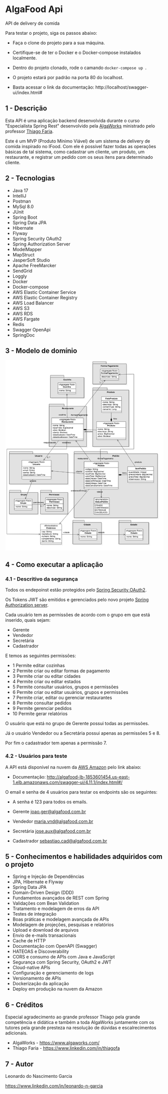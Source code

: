 # AlgaFood Api

API de delivery de comida

Para testar o projeto, siga os passos abaixo:

* Faça o clone do projeto para a sua máquina.

* Certifique-se de ter o Docker e o Docker-compose instalados localmente.

* Dentro do projeto clonado, rode o camando ``` docker-compose up  ```.

* O projeto estará por padrão na porta 80 do localhost.

* Basta acessar o link da documentação: http://localhost/swagger-ui/index.html#


## 1 - Descrição

Esta API é uma aplicação backend desenvolvida durante o curso "Especialista Spring Rest" desenvolvido pela [AlgaWorks](https://www.algaworks.com/) ministrado pelo professor [Thiago Faria](https://www.linkedin.com/in/thiagofa).

Este é um MVP (Produto Mínimo Viável) de um sistema de delivery de comida inspirado no IFood. Com ele é possível fazer todas as operações básicas de tal sistema, como cadastrar um cliente, um produto, um restaurante, e registrar um pedido com os seus itens para determinado cliente.


## 2 - Tecnologias

* Java 17
* IntelliJ
* Postman
* MySql 8.0
* JUnit
* Spring Boot
* Spring Data JPA
* Hibernate
* Flyway
* Spring Security OAuth2
* Spring Authorization Server
* ModelMapper
* MapStruct
* JasperSoft Studio
* Apache FreeMarcker
* SendGrid
* Loggly
* Docker
* Docker-compose
* AWS Elastic Container Service
* AWS Elastic Container Registry
* AWS Load Balancer
* AWS S3
* AWS RDS
* AWS Fargate
* Redis
* Swagger OpenApi
* SpringDoc


## 3 - Modelo de domínio

![Diagrama das classes de domínio](diagrama-de-classes-de-dominio.jpg)


## 4 - Como executar a aplicação


### 4.1 -  Descritivo da segurança

Todos os endepoinst estão protegidos pelo [Spring Security OAuth2](https://spring.io/projects/spring-security).

Os Tokens JWT são emitidos e gerenciados pelo novo projeto [Spring Authorization server](https://spring.io/projects/spring-authorization-server).

Cada usuário tem as permissões de acordo com o grupo em que está inserido, quais sejam:

* Gerente
* Vendedor
* Secretária
* Cadastrador

E temos as seguintes permissões:

* 1	Permite editar cozinhas
* 2	Permite criar ou editar formas de pagamento
* 3	Permite criar ou editar cidades
* 4	Permite criar ou editar estados
* 5	Permite consultar usuários, grupos e permissões
* 6	Permite criar ou editar usuários, grupos e permissões
* 7	Permite criar, editar ou gerenciar restaurantes
* 8	Permite consultar pedidos
* 9	Permite gerenciar pedidos
* 10	Permite gerar relatórios

O usuário que está no grupo de Gerente possui todas as permissões.

Já o usuário Vendedor ou a Secretária possui apenas as permissões 5 e 8.

Por fim o cadastrador tem apenas a permissão 7.


### 4.2 - Usuários para teste

A API está disponível na nuvem da [AWS Amazon](https://aws.amazon.com/pt/?nc2=h_lg) pelo link abaixo:

* Documentação: http://algafood-lb-1853601454.us-east-1.elb.amazonaws.com/swagger-ui/4.11.1/index.html#/

O email e senha de 4 usuários para testar os endpoints são os seguintes:

* A senha é 123 para todos os emails.

* Gerente joao.ger@algafood.com.br

* Vendedor maria.vnd@algafood.com.br

* Secretária jose.aux@algafood.com.br

* Cadastrador sebastiao.cad@algafood.com.br


## 5 - Conhecimentos e habilidades adquiridos com o projeto

* Spring e Injeção de Dependências
* JPA, Hibernate e Flyway
* Spring Data JPA
* Domain-Driven Design (DDD)
* Fundamentos avançados de REST com Spring
* Validações com Bean Validation
* Tratamento e modelagem de erros da API
* Testes de integração
* Boas práticas e modelagem avançada de APIs
* Modelagem de projeções, pesquisas e relatórios
* Upload e download de arquivos
* Envio de e-mails transacionais
* Cache de HTTP
* Documentação com OpenAPI (Swagger)
* HATEOAS e Discoverability
* CORS e consumo de APIs com Java e JavaScript
* Segurança com Spring Security, OAuth2 e JWT
* Cloud-native APIs
* Configuração e gerenciamento de logs
* Versionamento de APIs
* Dockerização da aplicação
* Deploy em produção na nuvem da Amazon


## 6 - Créditos

Especial agradecimento ao grande professor Thiago pela grande competência e didática e também a toda AlgaWorks juntamente com os tutores pela grande presteza na resolução de dúvidas e escalrecimentos adicionais.

* AlgaWorks - https://www.algaworks.com/
* Thiago Faria - https://www.linkedin.com/in/thiagofa


## 7 - Autor

Leonardo do Nascimento Garcia

https://www.linkedin.com/in/leonardo-n-garcia
